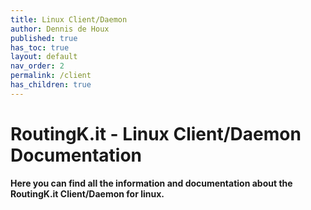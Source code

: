```yaml
---
title: Linux Client/Daemon
author: Dennis de Houx
published: true
has_toc: true
layout: default
nav_order: 2
permalink: /client
has_children: true
---
```


# RoutingK.it - Linux Client/Daemon Documentation

**Here you can find all the information and documentation about the RoutingK.it Client/Daemon for linux.**
